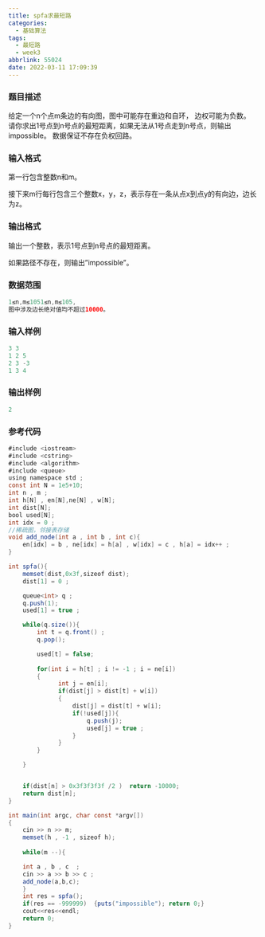 ```yaml
---
title: spfa求最短路
categories:
  - 基础算法
tags:
  - 最短路
  - week3
abbrlink: 55024
date: 2022-03-11 17:09:39
---
```

### 题目描述

给定一个n个点m条边的有向图，图中可能存在重边和自环， 边权可能为负数。
请你求出1号点到n号点的最短距离，如果无法从1号点走到n号点，则输出impossible。
数据保证不存在负权回路。

### 输入格式

第一行包含整数n和m。

接下来m行每行包含三个整数x，y，z，表示存在一条从点x到点y的有向边，边长为z。

### 输出格式

输出一个整数，表示1号点到n号点的最短距离。

如果路径不存在，则输出”impossible”。

### 数据范围

```java
1≤n,m≤1051≤n,m≤105,
图中涉及边长绝对值均不超过10000。
```

### 输入样例

```java
3 3
1 2 5
2 3 -3
1 3 4
```

### 输出样例

```java
2
```

### 参考代码

```java
#include <iostream>
#include <cstring>
#include <algorithm>
#include <queue>
using namespace std ;
const int N = 1e5+10;
int n , m ;
int h[N] , en[N],ne[N] , w[N];
int dist[N];
bool used[N];
int idx = 0 ;
//稀疏图，邻接表存储
void add_node(int a , int b , int c){
    en[idx] = b , ne[idx] = h[a] , w[idx] = c , h[a] = idx++ ;
}

int spfa(){
    memset(dist,0x3f,sizeof dist);
    dist[1] = 0 ;

    queue<int> q ;
    q.push(1);
    used[1] = true ;

    while(q.size()){
        int t = q.front() ;
        q.pop();

        used[t] = false;
        
        for(int i = h[t] ; i != -1 ; i = ne[i])
        {
              int j = en[i];
              if(dist[j] > dist[t] + w[i])
              {
                  dist[j] = dist[t] + w[i];
                  if(!used[j]){
                      q.push(j);
                      used[j] = true ;
                  }
              }
        }

    }


    if(dist[n] > 0x3f3f3f3f /2 )  return -10000;
    return dist[n];
}

int main(int argc, char const *argv[])
{
    cin >> n >> m;
    memset(h , -1 , sizeof h);
    
    while(m --){

    int a , b , c  ;
    cin >> a >> b >> c ;
    add_node(a,b,c);
    }
    int res = spfa();
    if(res == -999999)  {puts("impossible"); return 0;}
    cout<<res<<endl;
    return 0;
}
```



